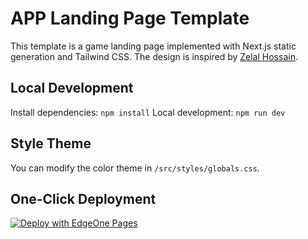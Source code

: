 # APP Landing Page Template
This template is a game landing page implemented with Next.js static generation and Tailwind CSS. The design is inspired by [Zelal Hossain](https://www.figma.com/community/file/1217036317745794461).

## Local Development
Install dependencies: `npm install`
Local development: `npm run dev`

## Style Theme
You can modify the color theme in `/src/styles/globals.css`.

## One-Click Deployment
[![Deploy with EdgeOne Pages](https://cdnstatic.tencentcs.com/edgeone/pages/deploy.svg)](https://edgeone.ai/pages/new?template=https://github.com/TencentEdgeOne/game-landing-page)




